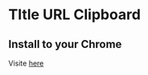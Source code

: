 # TItle URL Clipboard
## Install to your Chrome
Visite [here](https://chrome.google.com/webstore/detail/title-url-clipboarad/ggofpgiflaminonicdeonlfcbopcmneo)
